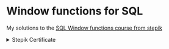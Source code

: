# Window functions for SQL
My solutions to the [SQL Window functions course from stepik](https://stepik.org/course/95367/)



<details><summary>Stepik Certificate</summary>
   ![image](https://github.com/ElderEv1l/sql_windows/assets/95085670/c00295d9-e5e7-4436-b0d9-df89a7122d92)
</details>

